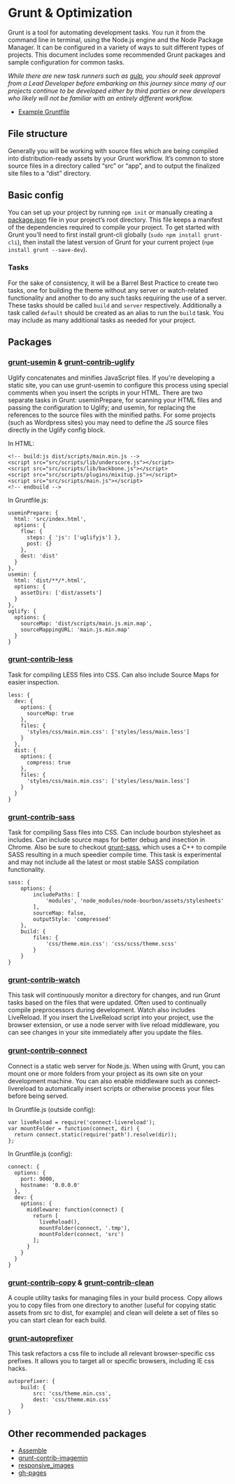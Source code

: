 # Grunt & Optimization

Grunt is a tool for automating development tasks. You run it from the command line in terminal, using the Node.js engine and the Node Package Manager. It can be configured in a variety of ways to suit different types of projects. This document includes some recommended Grunt packages and sample configuration for common tasks. 

*While there are new task runners such as [gulp](https://github.com/gulpjs/gulp), you should seek approval from a Lead Developer before embarking on this journey since many of our projects continue to be developed either by third parties or new developers who likely will not be familiar with an entirely different workflow.*

- [Example Gruntfile](http://gruntjs.com/getting-started#an-example-gruntfile)

## File structure
Generally you will be working with source files which are being compiled into distribution-ready assets by your Grunt workflow. It’s common to store source files in a directory called “src” or “app”, and to output the finalized site files to a “dist” directory.

## Basic config
You can set up your project by running `npm init` or manually creating a [package.json](http://gruntjs.com/getting-started#package.json) file in your project’s root directory. This file keeps a manifest of the dependencies required to compile your project. To get started with Grunt you’ll need to first install grunt-cli globally (`sudo npm install grunt-cli`), then install the latest version of Grunt for your current project (`npm install grunt --save-dev`).

### Tasks
For the sake of consistency, it will be a Barrel Best Practice to create two tasks, one for building the theme without any server or watch-related functionality and another to do any such tasks requiring the use of a server. These tasks should be called `build` and `server` respectively. Additionally a task called `default` should be created as an alias to run the `build` task. You may include as many additional tasks as needed for your project.

## Packages

### [grunt-usemin](https://github.com/yeoman/grunt-usemin) & [grunt-contrib-uglify](https://github.com/gruntjs/grunt-contrib-uglify)
Uglify concatenates and minifies JavaScript files. If you're developing a static site, you can use grunt-usemin to configure this process using special comments when you insert the scripts in your HTML. There are two separate tasks in Grunt: useminPrepare, for scanning your HTML files and passing the configuration to Uglify; and usemin, for replacing the references to the source files with the minified paths. For some projects (such as Wordpress sites) you may need to define the JS source files directly in the Uglify config block.

In HTML:

    <!-- build:js dist/scripts/main.min.js -->
    <script src="src/scripts/lib/underscore.js"></script>
    <script src="src/scripts/lib/backbone.js"></script>
    <script src="src/scripts/plugins/mixitup.js"></script>
    <script src="src/scripts/main.js"></script>
    <!-- endbuild -->

In Gruntfile.js:

    useminPrepare: {
      html: 'src/index.html',
      options: {
        flow: {
          steps: { 'js': ['uglifyjs'] },
          post: {}
        },
        dest: 'dist'
      }
    },
    usemin: {
      html: 'dist/**/*.html',
      options: {
        assetDirs: ['dist/assets']
      }
    },
    uglify: {
      options: {
        sourceMap: 'dist/scripts/main.js.min.map',
        sourceMappingURL: 'main.js.min.map'
      }
    }

### [grunt-contrib-less](https://github.com/gruntjs/grunt-contrib-less)
Task for compiling LESS files into CSS. Can also include Source Maps for easier inspection.

    less: {
      dev: {
        options: {
          sourceMap: true
        },
        files: {
          'styles/css/main.min.css': ['styles/less/main.less']
        }
      },
      dist: {
        options: {
          compress: true
        },
        files: {
          'styles/css/main.min.css': ['styles/less/main.less']
        }
      }
    }

### [grunt-contrib-sass](https://github.com/gruntjs/grunt-contrib-sass)
Task for compiling Sass files into CSS. Can include bourbon stylesheet as includes. Can include source maps for better debug and insection in Chrome. Also be sure to checkout [grunt-sass](https://github.com/sindresorhus/grunt-sass), which uses a C++ to compile SASS resulting in a much speedier compile time. This task is experimental and may not include all the latest or most stable SASS compilation functionality.

	sass: {
		options: {
			includePaths: [
				'modules', 'node_modules/node-bourbon/assets/stylesheets'
			],
			sourceMap: false,
			outputStyle: 'compressed'
		},
		build: {
			files: {
				'css/theme.min.css': 'css/scss/theme.scss'
			}
		}
	}


### [grunt-contrib-watch](https://github.com/gruntjs/grunt-contrib-watch)
This task will continuously monitor a directory for changes, and run Grunt tasks based on the files that were updated. Often used to continually compile preprocessors during development. Watch also includes LiveReload. If you insert the LiveReload script into your project, use the browser extension, or use a node server with live reload middleware, you can see changes in your site immediately after you update the files.

### [grunt-contrib-connect](https://github.com/gruntjs/grunt-contrib-connect)
Connect is a static web server for Node.js. When using with Grunt, you can mount one or more folders from your project as its own site on your development machine. You can also enable middleware such as connect-livereload to automatically insert scripts or otherwise process your files before being served.

In Gruntfile.js (outside config):

    var liveReload = require('connect-livereload');
    var mountFolder = function(connect, dir) {
      return connect.static(require('path').resolve(dir));
    };

In Gruntfile.js (config):

    connect: {
      options: {
        port: 9000,
        hostname: '0.0.0.0'
      },
      dev: {
        options: {
          middleware: function(connect) {
            return [
              liveReload(),
              mountFolder(connect, '.tmp'),
              mountFolder(connect, 'src')
            ];
          }
        }
      }
    }

### [grunt-contrib-copy](https://github.com/gruntjs/grunt-contrib-copy) & [grunt-contrib-clean](https://github.com/gruntjs/grunt-contrib-clean)
A couple utility tasks for managing files in your build process. Copy allows you to copy files from one directory to another (useful for copying static assets from src to dist, for example) and clean will delete a set of files so you can start clean for each build.

### [grunt-autoprefixer](https://github.com/nDmitry/grunt-autoprefixer)
This task refactors a css file to include all relevant browser-specific css prefixes. It allows you to target all or specific browsers, including IE css hacks.

	autoprefixer: {
		build: {
			src: 'css/theme.min.css',
			dest: 'css/theme.min.css'
		}
	}


## Other recommended packages
- [Assemble](https://github.com/assemble/assemble)
- [grunt-contrib-imagemin](https://github.com/gruntjs/grunt-contrib-imagemin)
- [responsive_images](https://github.com/andismith/grunt-responsive-images)
- [gh-pages](https://github.com/tschaub/grunt-gh-pages)
